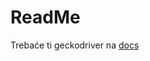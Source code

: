 # ReadMe

Trebaće ti geckodriver na [docs](https://selenium-python.readthedocs.io/installation.html#drivers)
